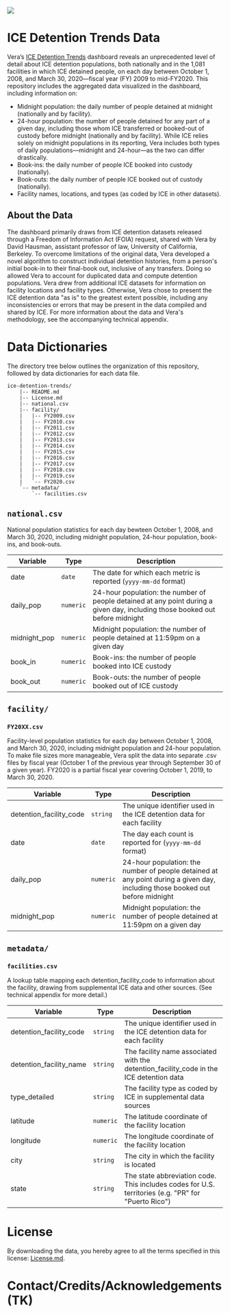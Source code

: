 ![](https://www.vera.org/dist/img/logo_full.svg)

# ICE Detention Trends Data
Vera’s [ICE Detention Trends](http://vera.org/ice-detention-trends) dashboard reveals an unprecedented level of detail about ICE detention populations, both nationally and in the 1,081 facilities in which ICE detained people, on each day between October 1, 2008, and March 30, 2020—fiscal year (FY) 2009 to mid-FY2020.
This repository
includes the aggregated data visualized in the dashboard, including information
on:

- Midnight population: the daily number of people detained at midnight
(nationally and by facility).
- 24-hour population: the number of people detained for any part of a given day,
including those whom ICE transferred or booked-out of custody before midnight
(nationally and by facility). While ICE relies solely on midnight populations in
its reporting, Vera includes both types of daily populations—midnight and
24-hour—as the two can differ drastically.
- Book-ins: the daily number of people ICE booked into custody (nationally).
- Book-outs: the daily number of people ICE booked out of custody (nationally).
- Facility names, locations, and types (as coded by ICE in other datasets).

## About the Data
The dashboard primarily draws from ICE detention datasets released through a
Freedom of Information Act (FOIA) request, shared with Vera by David Hausman,
assistant professor of law, University of California, Berkeley. To overcome
limitations of the original data, Vera developed a novel algorithm to construct
individual detention histories, from a person's initial book-in to their
final-book out, inclusive of any transfers. Doing so allowed Vera to account for
duplicated data and compute detention populations. Vera drew from additional ICE
datasets for information on facility locations and facility types. Otherwise,
Vera chose to present the ICE detention data "as is" to the greatest extent
possible, including any inconsistencies or errors that may be present in the
data compiled and shared by ICE. For more information about the data and Vera's
methodology, see the accompanying technical appendix<!-- TODO: Link here -->.


# Data Dictionaries
The directory tree below outlines the organization of this repository, followed
by data dictionaries for each data file.

```
ice-detention-trends/
    |-- README.md
    |-- License.md
    |-- national.csv
    |-- facility/
    |   |-- FY2009.csv
    |   |-- FY2010.csv
    |   |-- FY2011.csv
    |   |-- FY2012.csv
    |   |-- FY2013.csv
    |   |-- FY2014.csv
    |   |-- FY2015.csv
    |   |-- FY2016.csv
    |   |-- FY2017.csv
    |   |-- FY2018.csv
    |   |-- FY2019.csv
    |   `-- FY2020.csv
    `-- metadata/
        `-- facilities.csv
```

## `national.csv`
National population statistics for each day bewteen October 1, 2008, and March 30,
2020, including midnight population, 24-hour population, book-ins, and
book-outs.

| Variable     | Type      | Description                                                                                                                   |
| ------------ | --------- | ----------------------------------------------------------------------------------------------------------------------------- |
| date         | `date`    | The date for which each metric is reported (`yyyy-mm-dd` format)                                                              |
| daily_pop    | `numeric` | 24-hour population: the number of people detained at any point during a given day, including those booked out before midnight |
| midnight_pop | `numeric` | Midnight population: the number of people detained at 11:59pm on a given day                                                  |
| book_in      | `numeric` | Book-ins: the number of people booked into ICE custody                                                                        |
| book_out     | `numeric` | Book-outs: the number of people booked out of ICE custody                                                                     |


## `facility/`
### `FY20XX.csv`
Facility-level population statistics for each day between October 1, 2008, and March
30, 2020, including midnight population and 24-hour population.  To make file
sizes more manageable, Vera split the data into separate .csv files by fiscal
year (October 1 of the previous year through September 30 of a given year).
FY2020 is a partial fiscal year covering October 1, 2019, to March 30, 2020.

| Variable                | Type      | Description                                                                                                                   |
| ----------------------- | --------- | ----------------------------------------------------------------------------------------------------------------------------- |
| detention_facility_code | `string`  | The unique identifier used in the ICE detention data for each facility                                                        |
| date                    | `date`    | The day each count is reported for (`yyyy-mm-dd` format)                                                                      |
| daily_pop               | `numeric` | 24-hour population: the number of people detained at any point during a given day, including those booked out before midnight |
| midnight_pop            | `numeric` | Midnight population: the number of people detained at 11:59pm on a given day                                                  |

## `metadata/`
### `facilities.csv`
A lookup table mapping each detention_facility_code to information about the
facility, drawing from supplemental ICE data and other sources. (See technical
appendix for more detail.)

| Variable                | Type      | Description                                                                                        |
| ----------------------- | --------- | -------------------------------------------------------------------------------------------------- |
| detention_facility_code | `string`  | The unique identifier used in the ICE detention data for each facility                             |
| detention_facility_name | `string`  | The facility name associated with the detention_facility_code in the ICE detention data            |
| type_detailed           | `string`  | The facility type as coded by ICE in supplemental data sources                                     |
| latitude                | `numeric` | The latitude coordinate of the facility location                                                   |
| longitude               | `numeric` | The longitude coordinate of the facility location                                                  |
| city                    | `string`  | The city in which the facility is located                                                          |
| state                   | `string`  | The state abbreviation code. This includes codes for U.S. territories (e.g. "PR" for "Puerto Rico") |

# License
By downloading the data, you hereby agree to all the terms specified in this
license: [License.md](License.md).

# Contact/Credits/Acknowledgements (TK)
